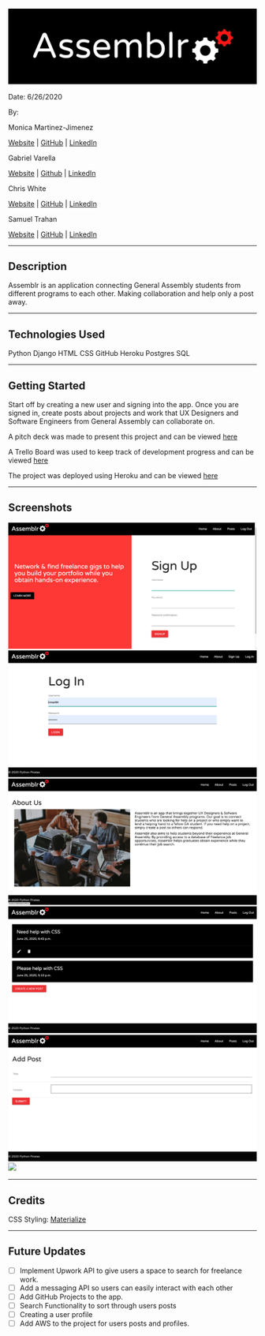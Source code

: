 ![](main_app/static/images/assemblr-banner.png)

Date: 6/26/2020

By:

Monica Martinez-Jimenez

[Website]() | [GitHub](https://github.com/monicamartinez64) | [LinkedIn](https://www.linkedin.com/in/monicamj/)

Gabriel Varella

[Website]() | [Github](https://github.com/GabiVarella) | [LinkedIn](https://www.linkedin.com/in/gabriel-varella-08a308184/)

Chris White

[Website]() | [GitHub](https://github.com/ChrisChroma) | [LinkedIn](https://www.linkedin.com/in/chrischromadev/)

Samuel Trahan

[Website](samueltrahan.com) | [GitHub](https://github.com/samueltrahan) | [LinkedIn](https://www.linkedin.com/in/samueltrahan/)

---

## Description

Assemblr is an application connecting General Assembly students from different programs to each other. Making collaboration and help only a post away.

---

## Technologies Used

Python
Django
HTML
CSS
GitHub
Heroku
Postgres
SQL

---

## Getting Started

Start off by creating a new user and signing into the app. Once you are signed in, create posts about projects and work that UX Designers and Software Engineers from General Assembly can collaborate on.

A pitch deck was made to present this project and can be viewed [here](https://docs.google.com/presentation/d/1Zmg2Hqge2GfSgzLvz43N6uXpsD1Ik5zn6Eb2PQG6bp8/edit?usp=sharing)

A Trello Board was used to keep track of development progress and can be viewed [here](https://trello.com/b/3SzsXMa7/assemblr)

The project was deployed using Heroku and can be viewed [here]()

---

## Screenshots

![](main_app/static/images/Home.png)
![](main_app/static/images/Login.png)
![](main_app/static/images/About.png)
![](main_app/static/images/ViewPosts.png)
![](main_app/static/images/NewPost.png)
![](main_app/static/images/PostDelete.png)

---

## Credits

CSS Styling: [Materialize](https://materializecss.com/)

---

## Future Updates

- [ ] Implement Upwork API to give users a space to search for freelance work.
- [ ] Add a messaging API so users can easily interact with each other
- [ ] Add GitHub Projects to the app.
- [ ] Search Functionality to sort through users posts
- [ ] Creating a user profile
- [ ] Add AWS to the project for users posts and profiles.
